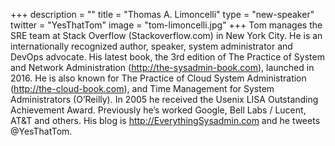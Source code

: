 +++
description = ""
title = "Thomas A. Limoncelli"
type = "new-speaker"
twitter = "YesThatTom"
image = "tom-limoncelli.jpg"
+++
Tom manages the SRE team at Stack Overflow (Stackoverflow.com) in New York City. He is an internationally recognized author, speaker, system administrator and DevOps advocate. His latest book, the 3rd edition of The Practice of System and Network Administration (http://the-sysadmin-book.com), launched in 2016. He is also known for The Practice of Cloud System Administration (http://the-cloud-book.com), and Time Management for System Administrators (O’Reilly). In 2005 he received the Usenix LISA Outstanding Achievement Award. Previously he’s worked Google, Bell Labs / Lucent, AT&T and others. His blog is http://EverythingSysadmin.com and he tweets @YesThatTom.